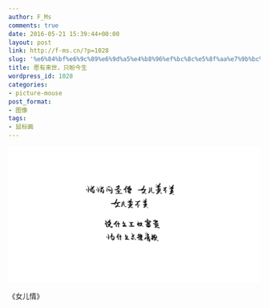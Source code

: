 ```yaml
---
author: F_Ms
comments: true
date: 2016-05-21 15:39:44+00:00
layout: post
link: http://f-ms.cn/?p=1028
slug: '%e6%84%bf%e6%9c%89%e6%9d%a5%e4%b8%96%ef%bc%8c%e5%8f%aa%e7%9b%bc%e4%bb%8a%e7%94%9f'
title: 愿有来世，只盼今生
wordpress_id: 1028
categories:
- picture-mouse
post_format:
- 图像
tags:
- 鼠标画
---
```


![悄悄问圣僧，女儿美不美，女儿美不美，说什么王权富贵，怕什么戒律清规_20160518-20160519](/img/post/wp/2016/05/悄悄问圣僧，女儿美不美，女儿美不美，说什么王权富贵，怕什么戒律清规_20160518-20160519.png)


《女儿情》
